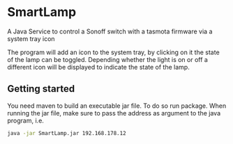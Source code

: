 # SmartLamp
A Java Service to control a Sonoff switch with a tasmota firmware via a system tray icon

The program will add an icon to the system tray, by clicking on it the state of the lamp can be toggled.
Depending whether the light is on or off a different icon will be displayed to indicate the state of the lamp.

## Getting started
You need maven to build an executable jar file. To do so run package.
When running the jar file, make sure to pass the address as argument to the java program, i.e.
```bash
java -jar SmartLamp.jar 192.168.178.12
```